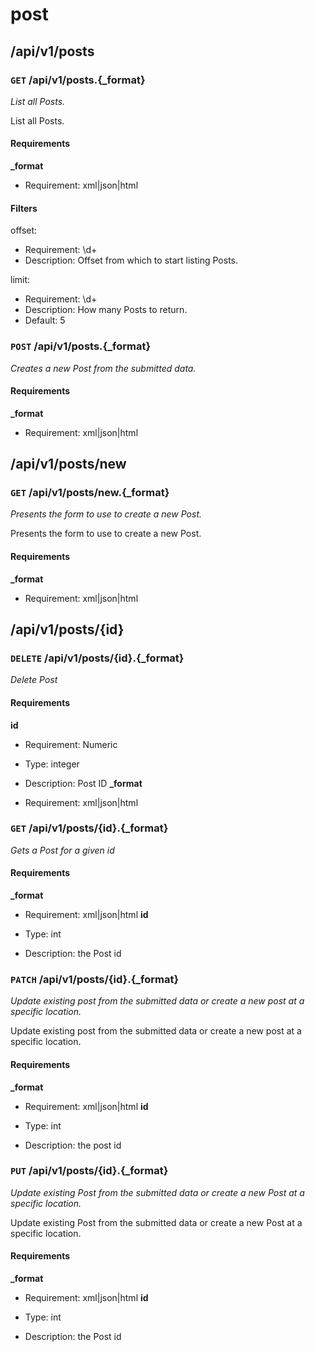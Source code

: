 # post #

## /api/v1/posts ##

### `GET` /api/v1/posts.{_format} ###

_List all Posts._

List all Posts.

#### Requirements ####

**_format**

  - Requirement: xml|json|html

#### Filters ####

offset:

  * Requirement: \d+
  * Description: Offset from which to start listing Posts.

limit:

  * Requirement: \d+
  * Description: How many Posts to return.
  * Default: 5


### `POST` /api/v1/posts.{_format} ###

_Creates a new Post from the submitted data._

#### Requirements ####

**_format**

  - Requirement: xml|json|html


## /api/v1/posts/new ##

### `GET` /api/v1/posts/new.{_format} ###

_Presents the form to use to create a new Post._

Presents the form to use to create a new Post.

#### Requirements ####

**_format**

  - Requirement: xml|json|html


## /api/v1/posts/{id} ##

### `DELETE` /api/v1/posts/{id}.{_format} ###

_Delete Post_

#### Requirements ####

**id**

  - Requirement: Numeric
  - Type: integer
  - Description: Post ID
**_format**

  - Requirement: xml|json|html


### `GET` /api/v1/posts/{id}.{_format} ###

_Gets a Post for a given id_

#### Requirements ####

**_format**

  - Requirement: xml|json|html
**id**

  - Type: int
  - Description: the Post id


### `PATCH` /api/v1/posts/{id}.{_format} ###

_Update existing post from the submitted data or create a new post at a specific location._

Update existing post from the submitted data or create a new post at a specific location.

#### Requirements ####

**_format**

  - Requirement: xml|json|html
**id**

  - Type: int
  - Description: the post id


### `PUT` /api/v1/posts/{id}.{_format} ###

_Update existing Post from the submitted data or create a new Post at a specific location._

Update existing Post from the submitted data or create a new Post at a specific location.

#### Requirements ####

**_format**

  - Requirement: xml|json|html
**id**

  - Type: int
  - Description: the Post id
